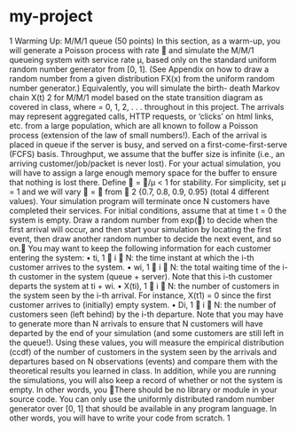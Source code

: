 # my-project

1 Warming Up: M/M/1 queue (50 points)
In this section, as a warm-up, you will generate a Poisson process with rate  and simulate the
M/M/1 queueing system with service rate μ, based only on the standard uniform random number
generator from [0, 1]. (See Appendix on how to draw a random number from a given distribution
FX(x) from the uniform random number generator.) Equivalently, you will simulate the birth-
death Markov chain X(t) 2 
 for M/M/1 model based on the state transition diagram as covered
in class, where 
 = 0, 1, 2, . . . throughout in this project. The arrivals may represent aggregated
calls, HTTP requests, or ‘clicks’ on html links, etc. from a large population, which are all known
to follow a Poisson process (extension of the law of small numbers!). Each of the arrival is placed
in queue if the server is busy, and served on a first-come-first-serve (FCFS) basis.
Throughput, we assume that the buffer size is infinite (i.e., an arriving customer/job/packet is
never lost). For your actual simulation, you will have to assign a large enough memory space for
the buffer to ensure that nothing is lost there.
Define  = /μ < 1 for stability. For simplicity, set μ = 1 and we will vary  =  from
 2 {0.7, 0.8, 0.9, 0.95} (total 4 different values).
Your simulation program will terminate once N customers have completed their services. For initial
conditions, assume that at time t = 0 the system is empty. Draw a random number from exp() to
decide when the first arrival will occur, and then start your simulation by locating the first event,
then draw another random number to decide the next event, and so on.
You may want to keep the following information for each customer entering the system:
• ti, 1  i  N: the time instant at which the i-th customer arrives to the system.
• wi, 1  i  N: the total waiting time of the i-th customer in the system (queue + server).
Note that this i-th customer departs the system at ti + wi.
• X(ti), 1  i  N: the number of customers in the system seen by the i-th arrival. For
instance, X(t1) = 0 since the first customer arrives to (initially) empty system.
• Di, 1  i  N: the number of customers seen (left behind) by the i-th departure. Note
that you may have to generate more than N arrivals to ensure that N customers will have
departed by the end of your simulation (and some customers are still left in the queue!).
Using these values, you will measure the empirical distribution (ccdf) of the number of customers
in the system seen by the arrivals and departures based on N observations (events) and compare
them with the theoretical results you learned in class. In addition, while you are running the
simulations, you will also keep a record of whether or not the system is empty. In other words, you
There should be no library or module in your source code. You can only use the uniformly distributed random
number generator over [0, 1] that should be available in any program language. In other words, you will have to write
your code from scratch.
1

